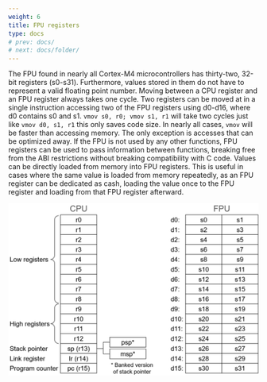 ```yaml
---
weight: 6
title: FPU registers
type: docs
# prev: docs/
# next: docs/folder/
---
```

<style>
  .side-by-side {
    display: flex;
    gap: 10px;
    padding-top: 20px;
    padding-bottom: 20px;
  }
  .box {
    flex: 1;
    border: none;
    box-sizing: border-box;
  }
  @media (max-width: 400px) {
            .side-by-side {
                flex-direction: column;
            }
        }
</style>

The FPU found in nearly all Cortex-M4 microcontrollers has thirty-two, 32-bit registers (s0-s31). Furthermore, values stored in them do not have to represent a valid floating point number. Moving between a CPU register and an FPU register always takes one cycle. Two registers can be moved at in a single instruction accessing two of the FPU registers using d0-d16, where d0 contains s0 and s1. `vmov s0, r0; vmov s1, r1` will take two cycles just like `vmov d0, s1, r1` this only saves code size. In nearly all cases, `vmov` will be faster than accessing memory. The only exception is accesses that can be optimized away. If the FPU is not used by any other functions, FPU registers can be used to pass information between functions, breaking free from the ABI restrictions without breaking compatibility with C code. Values can be directly loaded from memory into FPU registers. This is useful in cases where the same value is loaded from memory repeatedly, as an FPU register can be dedicated as cash, loading the value once to the FPU register and loading from that FPU register afterward.


![landscape](/assets/all_reg.png)